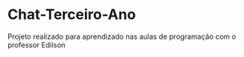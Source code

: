 # Chat-Terceiro-Ano
Projeto realizado para aprendizado nas aulas de programação com o professor Edilson
